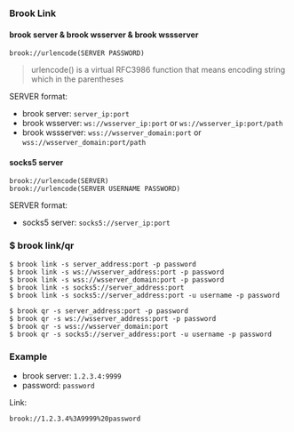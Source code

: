 ### Brook Link

#### brook server & brook wsserver & brook wssserver

```
brook://urlencode(SERVER PASSWORD)
```

> urlencode() is a virtual RFC3986 function that means encoding string which in the parentheses

SERVER format:

* brook server: `server_ip:port`
* brook wsserver: `ws://wsserver_ip:port` or `ws://wsserver_ip:port/path`
* brook wssserver: `wss://wsserver_domain:port` or `wss://wsserver_domain:port/path`

#### socks5 server

```
brook://urlencode(SERVER)
brook://urlencode(SERVER USERNAME PASSWORD)
```

SERVER format:

* socks5 server: `socks5://server_ip:port`

### $ brook link/qr

```
$ brook link -s server_address:port -p password
$ brook link -s ws://wsserver_address:port -p password
$ brook link -s wss://wsserver_domain:port -p password
$ brook link -s socks5://server_address:port
$ brook link -s socks5://server_address:port -u username -p password

$ brook qr -s server_address:port -p password
$ brook qr -s ws://wsserver_address:port -p password
$ brook qr -s wss://wsserver_domain:port
$ brook qr -s socks5://server_address:port -u username -p password
```

### Example

* brook server: `1.2.3.4:9999`
* password: `password`

Link:

```
brook://1.2.3.4%3A9999%20password
```

